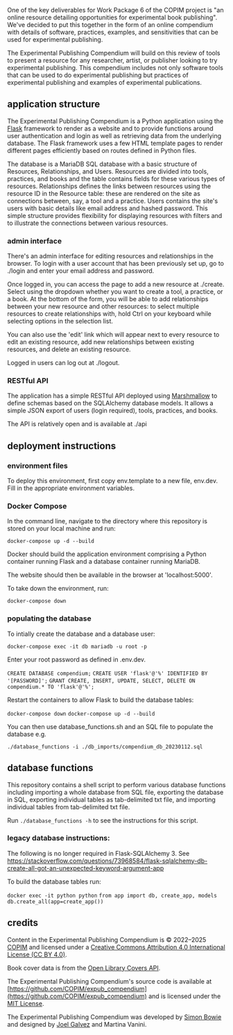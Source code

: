 One of the key deliverables for Work Package 6 of the COPIM project is "an online resource detailing opportunities for experimental book publishing". We've decided to put this together in the form of an online compendium with details of software, practices, examples, and sensitivities that can be used for experimental publishing.

The Experimental Publishing Compendium will build on this review of tools to present a resource for any researcher, artist, or publisher looking to try experimental publishing. This compendium includes not only software tools that can be used to do experimental publishing but practices of experimental publishing and examples of experimental publications.

## application structure

The Experimental Publishing Compendium is a Python application using the [Flask](https://flask.palletsprojects.com/en/2.2.x/) framework to render as a website and to provide functions around user authentication and login as well as retrieving data from the underlying database. The Flask framework uses a few HTML template pages to render different pages efficiently based on routes defined in Python files. 

The database is a MariaDB SQL database with a basic structure of Resources, Relationships, and Users. Resources are divided into tools, practices, and books and the table contains fields for these various types of resources. Relationships defines the links between resources using the resource ID in the Resource table: these are rendered on the site as connections between, say, a tool and a practice. Users contains the site's users with basic details like email address and hashed password. This simple structure provides flexibility for displaying resources with filters and to illustrate the connections between various resources. 

### admin interface

There's an admin interface for editing resources and relationships in the browser. To login with a user account that has been previously set up, go to ./login and enter your email address and password. 

Once logged in, you can access the page to add a new resource at ./create. Select using the dropdown whether you want to create a tool, a practice, or a book. At the bottom of the form, you will be able to add relationships between your new resource and other resources: to select multiple resources to create relationships with, hold Ctrl on your keyboard while selecting options in the selection list.

You can also use the 'edit' link which will appear next to every resource to edit an existing resource, add new relationships between existing resources, and delete an existing resource.

Logged in users can log out at ./logout.

### RESTful API

The application has a simple RESTful API deployed using [Marshmallow](https://marshmallow.readthedocs.io/en/stable/index.html) to define schemas based on the SQLAlchemy database models. It allows a simple JSON export of users (login required), tools, practices, and books.

The API is relatively open and is available at ./api 

## deployment instructions

### environment files

To deploy this environment, first copy env.template to a new file, env.dev. Fill in the appropriate environment variables.

### Docker Compose

In the command line, navigate to the directory where this repository is stored on your local machine and run:

`docker-compose up -d --build`

Docker should build the application environment comprising a Python container running Flask and a database container running MariaDB.

The website should then be available in the browser at 'localhost:5000'.

To take down the environment, run:

`docker-compose down`

### populating the database

To intially create the database and a database user:

`docker-compose exec -it db mariadb -u root -p`

Enter your root password as defined in .env.dev.

`CREATE DATABASE compendium;`
`CREATE USER 'flask'@'%' IDENTIFIED BY '[PASSWORD]';`
`GRANT CREATE, INSERT, UPDATE, SELECT, DELETE ON compendium.* TO 'flask'@'%';`

Restart the containers to allow Flask to build the database tables:

`docker-compose down`
`docker-compose up -d --build`

You can then use database_functions.sh and an SQL file to populate the database e.g.

`./database_functions -i ./db_imports/compendium_db_20230112.sql`

## database functions 

This repository contains a shell script to perform various database functions including importing a whole database from SQL file, exporting the database in SQL, exporting individual tables as tab-delimited txt file, and importing individual tables from tab-delimited txt file. 

Run `./database_functions -h` to see the instructions for this script. 

### legacy database instructions:

The following is no longer required in Flask-SQLAlchemy 3. See https://stackoverflow.com/questions/73968584/flask-sqlalchemy-db-create-all-got-an-unexpected-keyword-argument-app

To build the database tables run:

`docker exec -it python python`
`from app import db, create_app, models`
`db.create_all(app=create_app())`

## credits

Content in the Experimental Publishing Compendium is © 2022–2025 [COPIM](https://copim.ac.uk) and licensed under a [Creative Commons Attribution 4.0 International License (CC BY 4.0)](https://creativecommons.org/licenses/by/4.0/).

Book cover data is from the [Open Library Covers API](https://openlibrary.org/dev/docs/api/covers).

The Experimental Publishing Compendium's source code is available at [https://github.com/COPIM/expub_compendium](https://github.com/COPIM/expub_compendium) and is licensed under the [MIT License](https://github.com/COPIM/expub_compendium/blob/main/LICENSE).

The Experimental Publishing Compendium was developed by [Simon Bowie](https://simonxix.com) and designed by [Joel Galvez](https://www.joelgalvez.com/) and Martina Vanini.